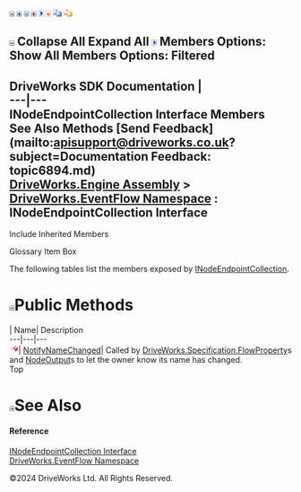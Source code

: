 ![](dotnetimages/collapse.gif) ![](dotnetimages/expand.gif) ![](dotnetimages/collapse.gif) ![](dotnetimages/expand.gif) ![](dotnetimages/drpdown.gif) ![](dotnetimages/drpdown_orange.gif) ![](dotnetimages/copycode.gif) ![](dotnetimages/copycodeHighlight.gif)

![](dotnetimages/collapse.gif) Collapse All Expand All ![](dotnetimages/drpdown.gif) Members Options: Show All  Members Options: Filtered   
---  
DriveWorks SDK Documentation  |   
---|---  
INodeEndpointCollection Interface Members   
See Also Methods [Send Feedback](mailto:apisupport@driveworks.co.uk?subject=Documentation Feedback: topic6894.md)  
[DriveWorks.Engine Assembly](topic2156.md) > [DriveWorks.EventFlow Namespace](topic6871.md) : INodeEndpointCollection Interface  
---  
  
Include Inherited Members    


Glossary Item Box

The following tables list the members exposed by [INodeEndpointCollection](topic6894.md).

# ![](dotnetimages/collapse.gif)Public Methods

| Name| Description  
---|---|---  
![ Method](dotnetimages/Method.gif)| [NotifyNameChanged](topic6899.md)| Called by [DriveWorks.Specification.FlowProperty](topic10946.md)s and [NodeOutput](topic7074.md)s to let the owner know its name has changed.   
Top

# ![](dotnetimages/collapse.gif)See Also

#### Reference

[INodeEndpointCollection Interface](topic6894.md)   
[DriveWorks.EventFlow Namespace](topic6871.md)

©2024 DriveWorks Ltd. All Rights Reserved.
